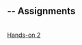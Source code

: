 --
Assignments
-- 
<br>
<a href = "https://nighthawk-real.github.io/cis-2013-programs/hands-on-2/helloworld.html">Hands-on 2</a>
